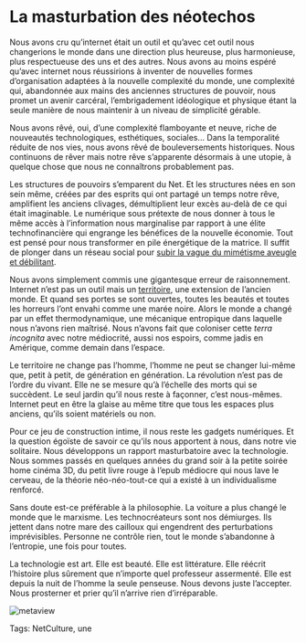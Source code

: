 # La masturbation des néotechos

Nous avons cru qu’internet était un outil et qu’avec cet outil nous changerions le monde dans une direction plus heureuse, plus harmonieuse, plus respectueuse des uns et des autres. Nous avons au moins espéré qu’avec internet nous réussirions à inventer de nouvelles formes d’organisation adaptées à la nouvelle complexité du monde, une complexité qui, abandonnée aux mains des anciennes structures de pouvoir, nous promet un avenir carcéral, l’embrigadement idéologique et physique étant la seule manière de nous maintenir à un niveau de simplicité gérable.

Nous avons rêvé, oui, d’une complexité flamboyante et neuve, riche de nouveautés technologiques, esthétiques, sociales… Dans la temporalité réduite de nos vies, nous avons rêvé de bouleversements historiques. Nous continuons de rêver mais notre rêve s’apparente désormais à une utopie, à quelque chose que nous ne connaîtrons probablement pas.

Les structures de pouvoirs s’emparent du Net. Et les structures nées en son sein même, créées par des esprits qui ont partagé un temps notre rêve, amplifient les anciens clivages, démultiplient leur excès au-delà de ce qui était imaginable. Le numérique sous prétexte de nous donner à tous le même accès à l’information nous marginalise par rapport à une élite technofinancière qui engrange les bénéfices de la nouvelle économie. Tout est pensé pour nous transformer en pile énergétique de la matrice. Il suffit de plonger dans un réseau social pour [subir la vague du mimétisme aveugle et débilitant](/2013/06/25/pourquoi-nos-connexions-devraient-elles-se-voir/).

Nous avons simplement commis une gigantesque erreur de raisonnement. Internet n’est pas un outil mais un [territoire](/tag/territoire/), une extension de l’ancien monde. Et quand ses portes se sont ouvertes, toutes les beautés et toutes les horreurs l’ont envahi comme une marée noire. Alors le monde a changé par un effet thermodynamique, une mécanique entropique dans laquelle nous n’avons rien maîtrisé. Nous n’avons fait que coloniser cette *terra incognita* avec notre médiocrité, aussi nos espoirs, comme jadis en Amérique, comme demain dans l’espace.

Le territoire ne change pas l’homme, l’homme ne peut se changer lui-même que, petit à petit, de génération en génération. La révolution n’est pas de l’ordre du vivant. Elle ne se mesure qu’à l’échelle des morts qui se succèdent. Le seul jardin qu’il nous reste à façonner, c’est nous-mêmes. Internet peut en être la glaise au même titre que tous les espaces plus anciens, qu’ils soient matériels ou non.

Pour ce jeu de construction intime, il nous reste les gadgets numériques. Et la question égoïste de savoir ce qu’ils nous apportent à nous, dans notre vie solitaire. Nous développons un rapport masturbatoire avec la technologie. Nous sommes passés en quelques années du grand soir à la petite soirée home cinéma 3D, du petit livre rouge à l’epub médiocre qui nous lave le cerveau, de la théorie néo-néo-tout-ce qui a existé à un individualisme renforcé.

Sans doute est-ce préférable à la philosophie. La voiture a plus changé le monde que le marxisme. Les technocréateurs sont nos démiurges. Ils jettent dans notre mare des cailloux qui engendrent des perturbations imprévisibles. Personne ne contrôle rien, tout le monde s’abandonne à l’entropie, une fois pour toutes.

La technologie est art. Elle est beauté. Elle est littérature. Elle réécrit l’histoire plus sûrement que n’importe quel professeur assermenté. Elle est depuis la nuit de l’homme la seule penseuse. Nous devons juste l’accepter. Nous prosterner et prier qu’il n’arrive rien d’irréparable.

![metaview](https://tcrouzet.com/images_tc/2013/06/metaview.png)



Tags: NetCulture, une
